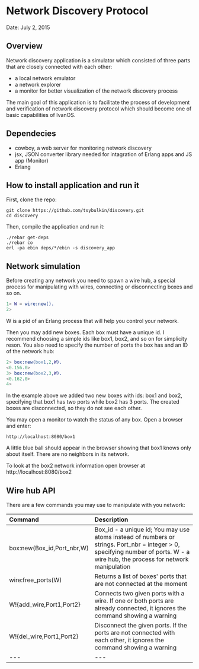 # Network Discovery Protocol

Date: July 2, 2015

## Overview

Network discovery application is a simulator which consisted of three parts that are closely 
connected with each other:

 - a local network emulator
 - a network explorer
 - a monitor for better visualization of the network discovery process

The main goal of this application is to facilitate the process of development and verification
of network discovery protocol which should become one of basic capabilities of IvanOS.

## Dependecies

- cowboy, a web server for monitoring network discovery
- jsx, JSON converter library needed for intagration of Erlang apps and JS app (Monitor)
- Erlang

## How to install application and run it

First, clone the repo: 
	
```
git clone https://github.com/tsybulkin/discovery.git
cd discovery
```

Then, compile the application and run it:

```
./rebar get-deps
./rebar co
erl -pa ebin deps/*/ebin -s discovery_app
``` 

## Network simulation

Before creating any network you need to spawn a wire hub, a special process for 
manipulating with wires, connecting or disconnecting boxes and so on.

```erlang
1> W = wire:new().
2> 
```

W is a pid of an Erlang process that will help you control your network.

Then you may add new boxes. Each box must have a unique id. I recommend choosing a simple ids like
box1, box2, and so on for simplicity reson. You also need to specify the number of ports
the box has and an ID of the network hub:

``` erlang
2> box:new(box1,2,W).
<0.156.0>
3> box:new(box2,3,W).
<0.162.0>
4> 
```

In the example above we added two new boxes with ids: box1 and box2, specifying that box1 has two ports
while box2 has 3 ports. The created boxes are disconnected, so they do not see each other.

You may open a monitor to watch the status of any box. Open a browser and enter:


	http://localhost:8080/box1


A little blue ball should appear in the browser showing that box1 knows only about itself. There are no
neighbors in its network.

To look at the box2 network information open browser at http://localhost:8080/box2


## Wire hub API

There are a few commands you may use to manipulate with you network:

|Command | Description |
|:---|:---|
|box:new(Box_id,Port_nbr,W)	| Box_id - a unique id; You may use atoms instead of numbers or strings. Port_nbr = integer > 0, specifying number of ports. W - a wire hub, the process for network manipulation |
|wire:free_ports(W)			| Returns a list of boxes' ports that are not connected at the moment |
|W!{add_wire,Port1,Port2}	| Connects two given ports with a wire. If one or both ports are already connected, it ignores the command showing a warning 	|
|W!{del_wire,Port1,Port2}	| Disconnect the given ports. If the ports are not connected with each other, it ignores the command showing a warning |
|---|---|



